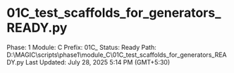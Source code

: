 # 01C_test_scaffolds_for_generators_READY.py

Phase: 1
Module: C
Prefix: 01C_
Status: Ready
Path: D:\MAGIC\scripts\phase1\module_C\01C_test_scaffolds_for_generators_READY.py
Last Updated: July 28, 2025 5:14 PM (GMT+5:30)